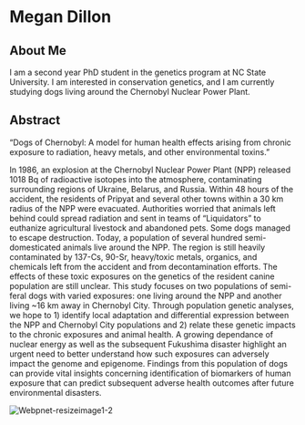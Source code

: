 # Megan Dillon

## About Me
I am a second year PhD student in the genetics program at NC State University. I am interested in conservation genetics, and I am currently studying dogs living around the Chernobyl Nuclear Power Plant.





## Abstract

“Dogs of Chernobyl: A model for human health effects arising from chronic exposure to radiation, heavy metals, and other environmental toxins.”

In 1986, an explosion at the Chernobyl Nuclear Power Plant (NPP) released 1018 Bq of radioactive isotopes into the atmosphere, contaminating surrounding regions of Ukraine, Belarus, and Russia. Within 48 hours of the accident, the residents of Pripyat and several other towns within a 30 km radius of the NPP were evacuated. Authorities worried that animals left behind could spread radiation and sent in teams of “Liquidators” to euthanize agricultural livestock and abandoned pets. Some dogs managed to escape destruction. Today, a population of several hundred semi-domesticated animals live around the NPP. The region is still heavily contaminated by 137-Cs, 90-Sr, heavy/toxic metals, organics, and chemicals left from the accident and from decontamination efforts. The effects of these toxic exposures on the genetics of the resident canine population are still unclear. This study focuses on two populations of semi-feral dogs with varied exposures: one living around the NPP and another living ~16 km away in Chernobyl City. Through population genetic analyses, we hope to 1) identify local adaptation and differential expression between the NPP and Chernobyl City populations and 2) relate these genetic impacts to the chronic exposures and animal health. A growing dependance of nuclear energy as well as the subsequent Fukushima disaster highlight an urgent need to better understand how such exposures can adversely impact the genome and epigenome. Findings from this population of dogs can provide vital insights concerning identification of biomarkers of human exposure that can predict subsequent adverse health outcomes after future environmental disasters.


![Webpnet-resizeimage1-2](https://user-images.githubusercontent.com/79996120/160630822-96c75526-57e5-4675-94df-b54b892355ba.jpeg)
